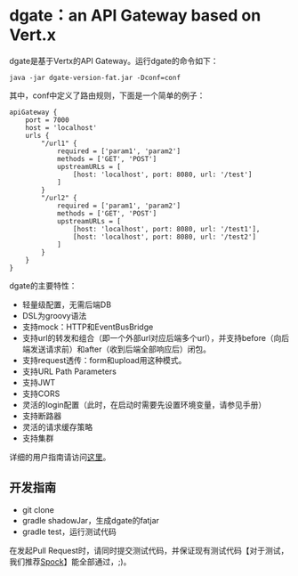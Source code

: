 # dgate：an API Gateway based on Vert.x

dgate是基于Vertx的API Gateway。运行dgate的命令如下：

~~~
java -jar dgate-version-fat.jar -Dconf=conf
~~~

其中，conf中定义了路由规则，下面是一个简单的例子：

~~~
apiGateway {
    port = 7000
    host = 'localhost'
    urls {
        "/url1" {
            required = ['param1', 'param2']
            methods = ['GET', 'POST']
            upstreamURLs = [
                [host: 'localhost', port: 8080, url: '/test']
            ]
        }
        "/url2" {
            required = ['param1', 'param2']
            methods = ['GET', 'POST']
            upstreamURLs = [
                [host: 'localhost', port: 8080, url: '/test1'],
                [host: 'localhost', port: 8080, url: '/test2']
            ]
        }
    }
}
~~~

dgate的主要特性：
- 轻量级配置，无需后端DB
- DSL为groovy语法
- 支持mock：HTTP和EventBusBridge
- 支持url的转发和组合（即一个外部url对应后端多个url），并支持before（向后端发送请求前）和after（收到后端全部响应后）闭包。
- 支持request透传：form和upload用这种模式。
- 支持URL Path Parameters
- 支持JWT
- 支持CORS
- 灵活的login配置（此时，在启动时需要先设置环境变量，请参见手册）
- 支持断路器
- 灵活的请求缓存策略
- 支持集群

详细的用户指南请访问[这里](./docs/user_guide.md)。

## 开发指南

- git clone
- gradle shadowJar，生成dgate的fatjar
- gradle test，运行测试代码

在发起Pull Request时，请同时提交测试代码，并保证现有测试代码【对于测试，我们推荐[Spock](http://spockframework.org/)】能全部通过，;)。
